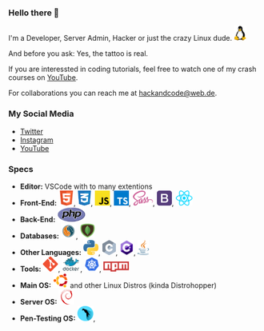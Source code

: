 ### Hello there 👋

I'm a Developer, Server Admin, Hacker or just the crazy Linux dude. <img src="./logos/Tux.png" height="30">

And before you ask: Yes, the tattoo is real.

If you are interessted in coding tutorials, feel free to watch one of my crash courses on [YouTube](https://www.youtube.com/channel/UC7bRlNSCSDqgOwyt5ZxnPfA).

For collaborations you can reach me at <hackandcode@web.de>.

### My Social Media
* [Twitter](https://twitter.com/hackandcode)
* [Instagram](https://www.instagram.com/hackandcode/)
* [YouTube](https://www.youtube.com/channel/UC7bRlNSCSDqgOwyt5ZxnPfA)

### Specs

* **Editor:** VSCode with to many extentions
* **Front-End:** <img src="./logos/HTML.png" height="30">, <img src="./logos/CSS.png" height="30">, <img src="./logos/JS.png" height="30">, <img src="./logos/TS.png" height="30">, <img src="./logos/sass.svg" height="30">, <img src="./logos/Bootstrap.png" height="30">, <img src="./logos/React.png" height="30">
* **Back-End:** <img src="./logos/PHP.png" height="30">
* **Databases:** <img src="./logos/MySQL.png" height="30">, <img src="./logos/MongoDB.png" height="30">
* **Other Languages:** <img src="./logos/Python.png" height="30">, <img src="./logos/C.png" height="30">, <img src="./logos/CS.png" height="30">, <img src="./logos/Java.png" height="30">
* **Tools:** <img src="./logos/Git.png" height="30">, <img src="./logos/Docker.png" height="30">, <img src="./logos/kubernetes.png" height="30">, <img src="./logos/npm.png" height="20">
* **Main OS:** <img src="./logos/Ubuntu.png" height="30"> and other Linux Distros (kinda Distrohopper)
* **Server OS:** <img src="./logos/Debian.png" height="30">
* **Pen-Testing OS:** <img src="./logos/Parrot.png" height="30">, 
